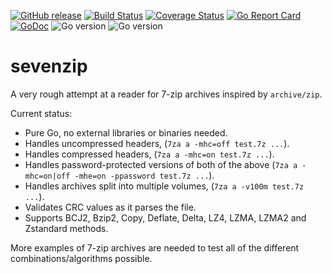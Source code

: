 [![GitHub release](https://img.shields.io/github/v/release/bodgit/sevenzip)](https://github.com/bodgit/sevenzip/releases)
[![Build Status](https://img.shields.io/github/workflow/status/bodgit/sevenzip/build)](https://github.com/bodgit/sevenzip/actions?query=workflow%3Abuild)
[![Coverage Status](https://coveralls.io/repos/github/bodgit/sevenzip/badge.svg?branch=master)](https://coveralls.io/github/bodgit/sevenzip?branch=master)
[![Go Report Card](https://goreportcard.com/badge/github.com/bodgit/sevenzip)](https://goreportcard.com/report/github.com/bodgit/sevenzip)
[![GoDoc](https://godoc.org/github.com/bodgit/sevenzip?status.svg)](https://godoc.org/github.com/bodgit/sevenzip)
![Go version](https://img.shields.io/badge/Go-1.18-brightgreen.svg)
![Go version](https://img.shields.io/badge/Go-1.17-brightgreen.svg)

sevenzip
========

A very rough attempt at a reader for 7-zip archives inspired by `archive/zip`.

Current status:

* Pure Go, no external libraries or binaries needed.
* Handles uncompressed headers, (`7za a -mhc=off test.7z ...`).
* Handles compressed headers, (`7za a -mhc=on test.7z ...`).
* Handles password-protected versions of both of the above (`7za a -mhc=on|off -mhe=on -ppassword test.7z ...`).
* Handles archives split into multiple volumes, (`7za a -v100m test.7z ...`).
* Validates CRC values as it parses the file.
* Supports BCJ2, Bzip2, Copy, Deflate, Delta, LZ4, LZMA, LZMA2 and Zstandard methods.

More examples of 7-zip archives are needed to test all of the different combinations/algorithms possible.
